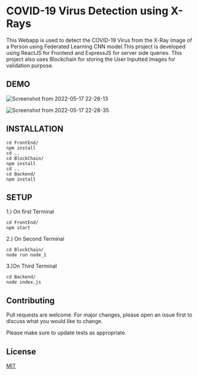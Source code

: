 # COVID-19 Virus Detection using X-Rays

This Webapp is used to detect the COVID-19 Virus from the X-Ray Image of a Person using Federated Learning CNN model.This project is developed using ReactJS for Frontend and ExpressJS for server side queries. This project also uses Blockchain for storing the User Inputted Images for validation purpose.

## DEMO

![Screenshot from 2022-05-17 22-26-13](https://user-images.githubusercontent.com/55575931/168868616-b8b85645-84d1-493c-ba14-11945d39c367.png)

![Screenshot from 2022-05-17 22-28-35](https://user-images.githubusercontent.com/55575931/168869262-d87cebd1-a283-4fb9-9494-09a7bfde0e97.png)

## INSTALLATION

```
cd FrontEnd/
npm install
cd .. 
cd BlockChain/
npm install
cd ..
cd Backend/
npm install
```


## SETUP

1.) On first Terminal

```
cd FrontEnd/
npm start
```

2.) On Second Terminal

```
cd BlockChain/
node run node_1
```
3.)On Third Terminal

```
cd Backend/
node index.js
```

## Contributing
Pull requests are welcome. For major changes, please open an issue first to discuss what you would like to change.

Please make sure to update tests as appropriate.

## License
[MIT](https://choosealicense.com/licenses/mit/)